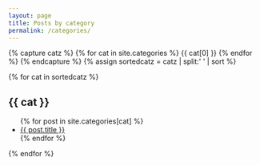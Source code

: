 ```yaml
---
layout: page
title: Posts by category
permalink: /categories/
---
```


{% capture catz %}
  {% for cat in site.categories %}
    {{ cat[0] }}
  {% endfor %}
{% endcapture %}
{% assign sortedcatz = catz | split:' ' | sort %}

{% for cat in sortedcatz %}
  <h2 id="{{ cat }}">{{ cat }}</h2>
  <ul>
  {% for post in site.categories[cat] %}
    <li><a href="{{ site.baseurl }}{{ post.url }}">{{ post.title }}</a></li>
  {% endfor %}
  </ul>
{% endfor %}

